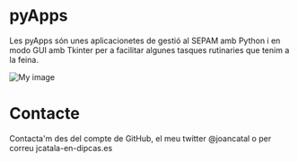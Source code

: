 pyApps
======

Les pyApps són unes aplicacionetes de gestió al SEPAM amb Python i en modo GUI amb Tkinter per a facilitar algunes tasques rutinaries que tenim a la feina.

![My image](http://joancatala.github.com/pyApps/blob/master/imatges/captura-pantalla.png)


Contacte
======
Contacta'm des del compte de GitHub, el meu twitter @joancatal o per correu jcatala-en-dipcas.es
